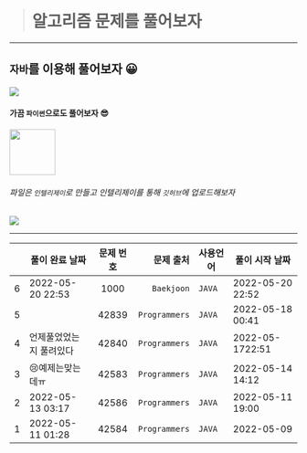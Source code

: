 ># 알고리즘 문제를 풀어보자

---
## `자바`를 이용해 풀어보자 :grinning:

<img src="https://img.shields.io/badge/java-007396?style=for-the-badge&logo=java&logoColor=white"/> 

#### 가끔 `파이썬`으로도 풀어보자 :sunglasses:

<img src="https://img.shields.io/badge/Python-3766AB?style=for-the-badge&logo=Python&logoColor=white" width="80"/>

###### 파일은 `인텔리제이`로 만들고 인텔리제이를 통해 `깃허브`에 업로드해보자

<img src="https://img.shields.io/badge/github-000000?style=for-the-badge&logo=github&logoColor=white">

---


|     | 풀이 완료 날짜         | 문제 번호 |         문제 출처 | 사용언어   | 풀이 시작 날짜         |
|-----|------------------|:-----:|--------------:|--------|------------------|
| 6   | 2022-05-20 22:53 | 1000  |    `Baekjoon` | `JAVA`  | 2022-05-20 22:52 |
| 5   |                  | 42839 | `Programmers` | `JAVA` | 2022-05-18 00:41 |
| 4   | 언제풀었었는지 풀려있다     | 42840 | `Programmers` | `JAVA` | 2022-05-1722:51  |
| 3   | 😢예제는맞는데ㅠ        | 42583 | `Programmers` | `JAVA` | 2022-05-14 14:12 |
| 2   | 2022-05-13 03:17 | 42586 | `Programmers` | `JAVA` | 2022-05-11 19:00 |
| 1   | 2022-05-11 01:28 | 42584 | `Programmers` | `JAVA` | 2022-05-09       |